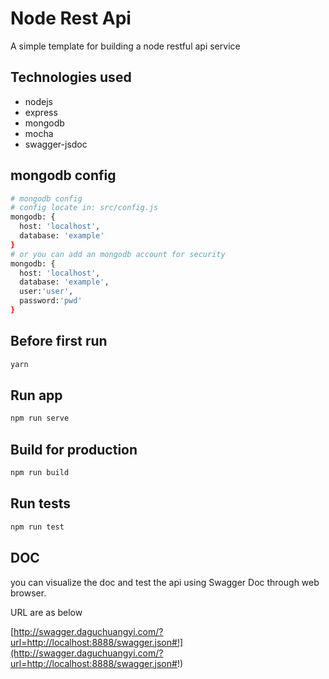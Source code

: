# Node Rest Api

A simple template for building a node restful api service

## Technologies used
- nodejs
- express
- mongodb
- mocha
- swagger-jsdoc

## mongodb config
``` bash
# mongodb config
# config locate in: src/config.js
mongodb: {
  host: 'localhost',
  database: 'example'
}
# or you can add an mongodb account for security
mongodb: {
  host: 'localhost',
  database: 'example',
  user:'user',
  password:'pwd'
}
```

## Before first run

```bash
yarn
```

## Run app

```bash
npm run serve
```

## Build for production

```bash
npm run build
```

## Run tests

```bash
npm run test
```

## DOC
you can visualize the doc and test the api using Swagger Doc through web browser.

URL are as below

[http://swagger.daguchuangyi.com/?url=http://localhost:8888/swagger.json#!](http://swagger.daguchuangyi.com/?url=http://localhost:8888/swagger.json#!)

